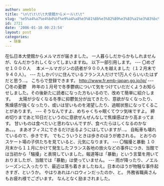 ```yaml
---
author: ameblo
title: "\n\t\t\t\t大使館からメール\t\t"
slug: '%e5%a4%a7%e4%bd%bf%e9%a4%a8%e3%81%8b%e3%82%89%e3%83%a1%e3%83%bc%e3%83%ab'
id: 2721
date: '2006-01-10 00:23:54'
layout: post
categories:
  - 随筆
---
```


在仏日本大使館からメルマガが届きました。 一人暮らしだからかもしれませんが、なんだかうれしくなってしまいますね。 以下一部引用します。 --- 〇めざせ１０００人 　本メールマガジンの読者が９００人を越えました（１２月末で９４０人）。 --- たしかパリに住んでいるフランス人だけで1万人ぐらいいたはずだと思う…。 こちらで登録できます。 http://www.fr.emb-japan.go.jp/jp/ ---　 〇冬の憂鬱 　昨年の１月号で冬季鬱病について気をつけていだだくようお知らせしました。その後新たに読者になった方もいるので、改めて簡単に紹介します。 　太陽が少なくなる冬季に抑鬱気分が出てきたり、意欲がなくなったり、焦燥感が強くなったり、或いは甘いものを渇望したり、過眠状態になってくることがあります。 --- そうなんですよ、めちゃくちゃ眠くてウツ気味ですよ。 締め切りまであと10日だというのに意欲ぜんぜんなしで焦燥感ばかり高まってます。 甘いものは食べたいと思わないんですが、食べたらほしくなるのかなあ。。。 まあオフィスにできるだけ出るようにはしていますが…。 自転車も壊れているので、歩きです。 でもこういうときは歩きのほうが癒される。 とおりのスケート場の子供たちを見ていると、元気になります。 --- 〇騒擾と暴動 １０月末から１１月にかけて発生したフランス各地の放火などの事件につき、当館では当初から「騒擾」と表現していました。報道等は「暴動」という言葉を用いておりましたが、当館では「暴動」は使っていません。 --- 雨が降ったり、ノエルシーズンに入ったりで、最近は落ち着きましたねえ。日本のほうが物騒な事件起きすぎ、というか。 やはりあれはハロウィンだったのか、と。 外務省職員さんもお疲れ様でございます。 なんとなく励まされました。
